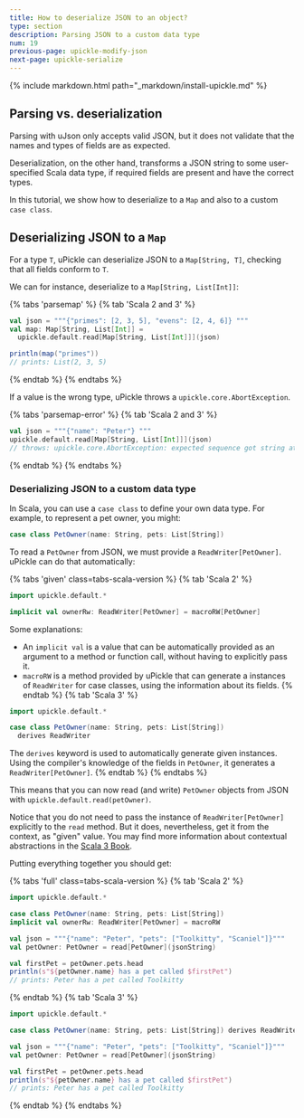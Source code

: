 ```yaml
---
title: How to deserialize JSON to an object?
type: section
description: Parsing JSON to a custom data type
num: 19
previous-page: upickle-modify-json
next-page: upickle-serialize
---
```


{% include markdown.html path="_markdown/install-upickle.md" %}

## Parsing vs. deserialization

Parsing with uJson only accepts valid JSON, but it does not validate that the names and types of fields are as expected.

Deserialization, on the other hand, transforms a JSON string to some user-specified Scala data type, if required fields are present and have the correct types.

In this tutorial, we show how to deserialize to a `Map` and also to a custom `case class`.

## Deserializing JSON to a `Map`

For a type `T`, uPickle can deserialize JSON to a `Map[String, T]`, checking that all fields conform to `T`.

We can for instance, deserialize to a `Map[String, List[Int]]`:

{% tabs 'parsemap' %}
{% tab 'Scala 2 and 3' %}
```scala
val json = """{"primes": [2, 3, 5], "evens": [2, 4, 6]} """
val map: Map[String, List[Int]] =
  upickle.default.read[Map[String, List[Int]]](json)

println(map("primes"))
// prints: List(2, 3, 5)
```
{% endtab %}
{% endtabs %}

If a value is the wrong type, uPickle throws a `upickle.core.AbortException`.

{% tabs 'parsemap-error' %}
{% tab 'Scala 2 and 3' %}
```scala
val json = """{"name": "Peter"} """
upickle.default.read[Map[String, List[Int]]](json)
// throws: upickle.core.AbortException: expected sequence got string at index 9
```
{% endtab %}
{% endtabs %}

### Deserializing JSON to a custom data type

In Scala, you can use a `case class` to define your own data type.
For example, to represent a pet owner, you might:
```scala
case class PetOwner(name: String, pets: List[String])
```

To read a `PetOwner` from JSON, we must provide a `ReadWriter[PetOwner]`.
uPickle can do that automatically:

{% tabs 'given' class=tabs-scala-version %}
{% tab 'Scala 2' %}
```scala
import upickle.default.*

implicit val ownerRw: ReadWriter[PetOwner] = macroRW[PetOwner]
```
Some explanations:
- An `implicit val` is a value that can be automatically provided as an argument to a method or function call, without having to explicitly pass it.
- `macroRW` is a method provided by uPickle that can generate a instances of `ReadWriter` for case classes, using the information about its fields.
{% endtab %}
{% tab 'Scala 3' %}
```scala
import upickle.default.*

case class PetOwner(name: String, pets: List[String])
  derives ReadWriter
```
The `derives` keyword is used to automatically generate given instances.
Using the compiler's knowledge of the fields in `PetOwner`, it generates a `ReadWriter[PetOwner]`.
{% endtab %}
{% endtabs %}

This means that you can now read (and write) `PetOwner` objects from JSON with `upickle.default.read(petOwner)`.

Notice that you do not need to pass the instance of `ReadWriter[PetOwner]` explicitly to the `read` method. But it does, nevertheless, get it from the context, as "given" value. You may find more information about contextual abstractions in the [Scala 3 Book](https://docs.scala-lang.org/scala3/book/ca-contextual-abstractions-intro.html).

Putting everything together you should get:

{% tabs 'full' class=tabs-scala-version %}
{% tab 'Scala 2' %}
```scala
import upickle.default.*

case class PetOwner(name: String, pets: List[String])
implicit val ownerRw: ReadWriter[PetOwner] = macroRW

val json = """{"name": "Peter", "pets": ["Toolkitty", "Scaniel"]}"""
val petOwner: PetOwner = read[PetOwner](jsonString)

val firstPet = petOwner.pets.head
println(s"${petOwner.name} has a pet called $firstPet")
// prints: Peter has a pet called Toolkitty
```
{% endtab %}
{% tab 'Scala 3' %}
```scala
import upickle.default.*

case class PetOwner(name: String, pets: List[String]) derives ReadWriter

val json = """{"name": "Peter", "pets": ["Toolkitty", "Scaniel"]}"""
val petOwner: PetOwner = read[PetOwner](jsonString)

val firstPet = petOwner.pets.head
println(s"${petOwner.name} has a pet called $firstPet")
// prints: Peter has a pet called Toolkitty
```
{% endtab %}
{% endtabs %}
